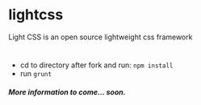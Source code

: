 # lightcss
Light CSS is an open source lightweight css framework
#
* cd to directory after fork and run: `npm install`
* run `grunt`

##### More information to come... soon.
